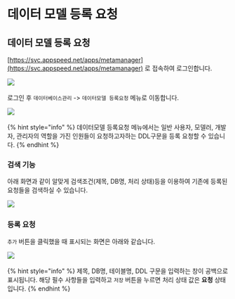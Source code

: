 # 데이터 모델 등록 요청

## 데이터 모델 등록 요청



[https://svc.appspeed.net/apps/metamanager](https://svc.appspeed.net/apps/metamanager) 로 접속하여 로그인합니다.

![](../../../.gitbook/assets/그림1.png)

로그인 후 `데이터베이스관리` -> `데이터모델 등록요청` 메뉴로 이동합니다.

![](../../../.gitbook/assets/그림2.png)

{% hint style="info" %}
데이터모델 등록요청 메뉴에서는 일반 사용자, 모델러, 개발자, 관리자의 역할을 가진 인원들이 요청하고자하는 DDL구문을 등록 요청할 수 있습니다.
{% endhint %}

### 검색 기능

아래 화면과 같이 알맞게 검색조건(제목, DB명, 처리 상태)등을 이용하여 기존에 등록된 요청들을 검색하실 수 있습니다.

![](../../../.gitbook/assets/그림3.png)

### 등록 요청

`추가` 버튼을 클릭했을 때 표시되는 화면은 아래와 같습니다.

![](../../../.gitbook/assets/그림4.png)

{% hint style="info" %}
제목, DB명, 테이블명, DDL 구문을 입력하는 창이 공백으로 표시됩니다. 해당 필수 사항들을 입력하고 `저장` 버튼을 누르면 처리 상태 값은 **요청** 상태입니다.
{% endhint %}







#### &#x20;&#x20;

